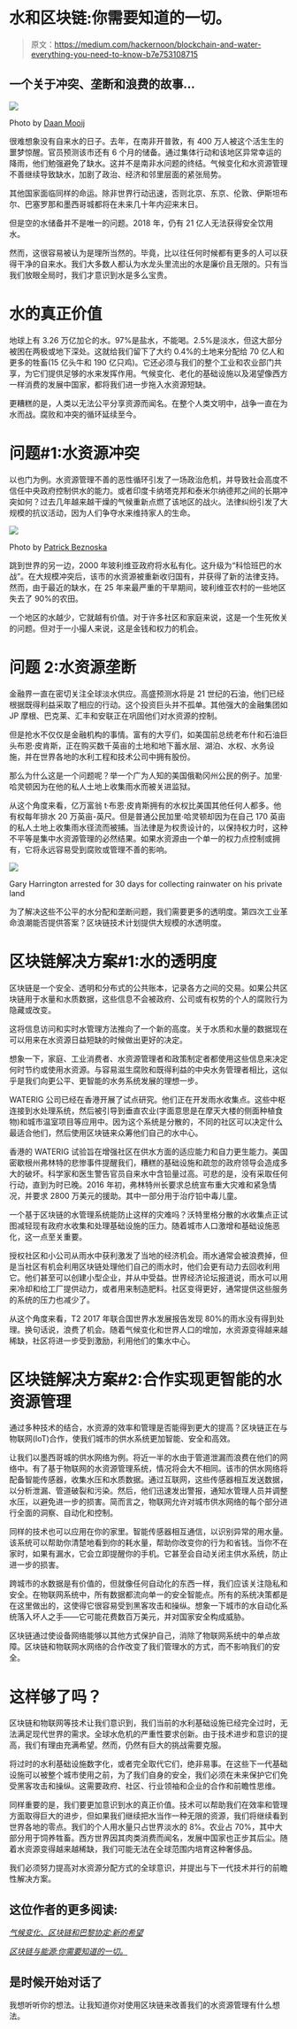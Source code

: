 # 水和区块链:你需要知道的一切。

> 原文：<https://medium.com/hackernoon/blockchain-and-water-everything-you-need-to-know-b7e753108715>

## 一个关于冲突、垄断和浪费的故事…

![](img/aaf1d2d1f9116ae267e8362bfb06a990.png)

Photo by [Daan Mooij](https://unsplash.com/@daanmooij)

很难想象没有自来水的日子。去年，在南非开普敦，有 400 万人被这个活生生的噩梦惊醒。官员预测该市还有 6 个月的储备。通过集体行动和该地区异常幸运的降雨，他们勉强避免了缺水。这并不是南非水问题的终结。气候变化和水资源管理不善继续导致缺水，加剧了政治、经济和邻里层面的紧张局势。

其他国家面临同样的命运。除非世界行动迅速，否则北京、东京、伦敦、伊斯坦布尔、巴塞罗那和墨西哥城都将在未来几十年内迎来末日。

但是空的水储备并不是唯一的问题。2018 年，仍有 21 亿人无法获得安全饮用水。

然而，这很容易被认为是理所当然的。毕竟，比以往任何时候都有更多的人可以获得干净的自来水。我们大多数人都认为水龙头里流出的水是廉价且无限的。只有当我们放眼全局时，我们才意识到水是多么宝贵。

# 水的真正价值

地球上有 3.26 万亿加仑的水。97%是盐水，不能喝。2.5%是淡水，但这大部分被困在两极或地下深处。这就给我们留下了大约 0.4%的土地来分配给 70 亿人和更多的牲畜(15 亿头牛和 190 亿只鸡)。它还必须与我们的整个工业和农业部门共享，为它们提供足够的水来发挥作用。气候变化、老化的基础设施以及渴望像西方一样消费的发展中国家，都将我们进一步拖入水资源短缺。

更糟糕的是，人类以无法公平分享资源而闻名。在整个人类文明中，战争一直在为水而战。腐败和冲突的循环延续至今。

# 问题#1:水资源冲突

以也门为例。水资源管理不善的恶性循环引发了一场政治危机，并导致社会高度不信任中央政府控制供水的能力。或者印度卡纳塔克邦和泰米尔纳德邦之间的长期冲突如何？过去几年越来越干燥的气候重新点燃了该地区的战火。法律纠纷引发了大规模的抗议活动，因为人们争夺水来维持家人的生命。

![](img/8f553fa3fa3989aa107b7f4f95d677b7.png)

Photo by [Patrick Beznoska](https://unsplash.com/@patrick_beznoska)

跳到世界的另一边，2000 年玻利维亚政府将水私有化。这升级为“科恰班巴的水战”。在大规模冲突后，该市的水资源被重新收归国有，并获得了新的法律支持。然而，由于最近的缺水，在 25 年来最严重的干旱期间，玻利维亚农村的一些地区失去了 90%的农田。

一个地区的水越少，它就越有价值。对于许多社区和家庭来说，这是一个生死攸关的问题。但对于一小撮人来说，这是金钱和权力的机会。

# 问题 2:水资源垄断

金融界一直在密切关注全球淡水供应。高盛预测水将是 21 世纪的石油，他们已经根据既得利益采取了相应的行动。这个投资巨头并不孤单。其他强大的金融集团如 JP 摩根、巴克莱、汇丰和安联正在巩固他们对水资源的控制。

但是抢水不仅仅是金融机构的事情。富有的大亨们，如美国前总统老布什和石油巨头布恩·皮肯斯，正在购买数千英亩的土地和地下蓄水层、湖泊、水权、水务设施，并在世界各地的水利工程和技术公司中拥有股份。

那么为什么这是一个问题呢？举一个广为人知的美国俄勒冈州公民的例子。加里·哈灵顿因为在他的私人土地上收集雨水而被关进监狱。

从这个角度来看，亿万富翁 t·布恩·皮肯斯拥有的水权比美国其他任何人都多。他有权每年排水 20 万英亩-英尺。但是普通公民加里·哈灵顿却因为在自己 170 英亩的私人土地上收集雨水径流而被捕。当法律是为权贵设计的，以保持权力时，这种不平等是集中水资源管理的必然结果。如果水资源由一个单一的权力点控制或拥有，它将永远容易受到腐败或管理不善的影响。

![](img/6277b5b86a0bc6db09c941495e94571a.png)

Gary Harrington arrested for 30 days for collecting rainwater on his private land

为了解决这些不公平的水分配和垄断问题，我们需要更多的透明度。第四次工业革命浪潮能否提供答案？区块链技术计划提供大规模的水透明度。

# 区块链解决方案#1:水的透明度

区块链是一个安全、透明和分布式的公共账本，记录各方之间的交易。如果公共区块链用于水量和水质数据，这些信息不会被政府、公司或有权势的个人的腐败行为隐藏或改变。

这将信息访问和实时水管理方法推向了一个新的高度。关于水质和水量的数据现在可以用来在水资源日益短缺的时候做出更好的决定。

想象一下，家庭、工业消费者、水资源管理者和政策制定者都使用这些信息来决定何时节约或使用水资源。与容易滋生腐败和既得利益的中央水务管理者相比，这似乎是我们向更公平、更智能的水务系统发展的理想一步。

WATERIG 公司已经在香港开展了试点研究。他们正在开发雨水收集点。这些中枢连接到水处理系统，然后被引导到垂直农业(字面意思是在摩天大楼的侧面种植食物)和城市温室项目等应用中。因为这个系统是分散的，不同的社区可以决定什么最适合他们，然后使用区块链来众筹他们自己的水中心。

香港的 WATERIG 试验旨在增强社区在供水方面的适应能力和自力更生能力。美国密歇根州弗林特的悲惨事件提醒我们，糟糕的基础设施和疏忽的政府领导会造成多大的破坏。科学家和医生警告官员自来水中含铅量过高。可悲的是，没有采取任何行动，直到为时已晚。2016 年初，弗林特州长要求总统宣布重大灾难和紧急情况，并要求 2800 万美元的援助。其中一部分用于治疗铅中毒儿童。

一个基于区块链的水管理系统能防止这样的灾难吗？沃特里格分散的水收集点正试图减轻现有政府水收集和处理基础设施的压力。随着城市人口激增和基础设施恶化，这一点至关重要。

授权社区和小公司从雨水中获利激发了当地的经济机会。雨水通常会被浪费掉，但是当社区有机会利用区块链处理他们自己的雨水时，他们会更有动力去回收利用它。他们甚至可以创建小型企业，并从中受益。世界经济论坛报道说，雨水可以用来冷却和给工厂提供动力，或者用来制造肥料。社区变得更好，通常提供这些服务的系统的压力也减少了。

从这个角度来看，T2 2017 年联合国世界水发展报告发现 80%的雨水没有得到处理。换句话说，浪费了机会。随着气候变化和世界人口的增加，水资源变得越来越稀缺，社区将进一步受到激励，利用他们的集水中心。

# 区块链解决方案#2:合作实现更智能的水资源管理

通过多种技术的结合，水资源的效率和管理是否能得到更大的提高？区块链正在与物联网(IoT)合作，使我们城市的供水系统更加智能、安全和高效。

让我们以墨西哥城的供水网络为例。将近一半的水由于管道泄漏而浪费在他们的网络中。有了基于物联网的水资源管理系统，情况将会大不相同。该市的供水网络将配备智能传感器，收集水压和水质数据。通过互联网，这些传感器相互发送数据，以分析泄漏、管道破裂和污染。然后，他们迅速发出警报，通知水管理人员并调整水压，以避免进一步的损害。简而言之，物联网允许对城市供水网络的每个部分进行全面的洞察、自动化和控制。

同样的技术也可以应用在你的家里。智能传感器相互通信，以识别异常的用水量。该系统可以帮助你清楚地看到你的耗水量，帮助你改变你的行为和省钱。当你不在家时，如果有漏水，它会立即提醒你的手机。它甚至会自动关闭主供水系统，防止进一步的损害。

跨城市的水数据是有价值的，但就像任何自动化的东西一样，我们应该关注隐私和安全。在物联网系统中，所有数据都流向单一的安全智能点。所有的系统决策都是在这里做出的，这使得它很容易受到黑客攻击和操纵。想象一下城市的水自动化系统落入坏人之手——它可能花费数百万美元，并对国家安全构成威胁。

区块链通过使设备网络能够以其他方式保护自己，消除了物联网系统中的单点故障。区块链和物联网水网络的合作改变了我们管理水的方式，而不影响我们的安全。

# 这样够了吗？

区块链和物联网等技术让我们意识到，我们当前的水利基础设施已经完全过时，无法满足现代世界的需求。全球水危机的严重性要求创新。由于技术进步和意识的提高，我们有理由充满希望。然而，仍然有巨大的挑战需要克服。

将过时的水利基础设施数字化，或者完全取代它们，绝非易事。在这些下一代基础设施可以被整个城市使用之前，为了我们自身的安全，我们必须在未来保护它们免受黑客攻击和操纵。这需要政府、社区、行业领袖和企业的合作和前瞻性思维。

同样重要的是，我们要更加意识到水的真正价值。技术可以帮助我们在效率和管理方面取得巨大的进步，但如果我们继续把水当作一种无限的资源，我们将继续看到世界各地的零点。我们的个人用水量只占世界淡水的 8%。农业占 70%，其中大部分用于饲养牲畜。西方世界因其肉类消费而闻名，发展中国家也正步其后尘。随着水资源变得越来越稀缺，我们可能无法在全球范围内培育这种奢侈品。

我们必须努力提高对水资源分配方式的全球意识，并提出与下一代技术并行的前瞻性解决方案。

## 这位作者的更多阅读:

[*气候变化、区块链和巴黎协定:新的希望*](/@oliver.russellcw/climate-change-blockchain-and-the-paris-agreement-a-new-hope-558a32d7073)

[*区块链与能源:你需要知道的一切。*](https://hackernoon.com/blockchain-and-energy-everything-you-need-to-know-2c56977614aa)

## 是时候开始对话了

我想听听你的想法。让我知道你对使用区块链来改善我们的水资源管理有什么想法。